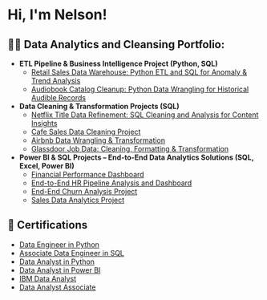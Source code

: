 <h1>Hi, I'm Nelson! <br/>

<h2>👨‍💻 Data Analytics and Cleansing Portfolio:</h2>

- <b> ETL Pipeline & Business Intelligence Project (Python, SQL)</b>
  - [Retail Sales Data Warehouse: Python ETL and SQL for Anomaly & Trend Analysis](https://github.com/NelsonRamos-code/Cafe-Sales-Data-Cleaning-Project)
  - [Audiobook Catalog Cleanup: Python Data Wrangling for Historical Audible Records](https://github.com/NelsonRamos-code/Airbnb-Data-Wrangling-Transformation) 
- <b>Data Cleaning & Transformation Projects (SQL)</b>
  - [Netflix Title Data Refinement: SQL Cleaning and Analysis for Content Insights](https://github.com/NelsonRamos-code/Cafe-Sales-Data-Cleaning-Project)
  - [Cafe Sales Data Cleaning Project](https://github.com/NelsonRamos-code/Cafe-Sales-Data-Cleaning-Project)
  - [Airbnb Data Wrangling & Transformation](https://github.com/NelsonRamos-code/Airbnb-Data-Wrangling-Transformation) 
  - [Glassdoor Job Data: Cleaning, Formatting & Transformation](https://github.com/NelsonRamos-code/Glassdoor-Job-Data-Cleaning-Formatting-Transformation)
- <b>Power BI & SQL Projects – End-to-End Data Analytics Solutions (SQL, Excel, Power BI) </b>
  - [Financial Performance Dashboard](https://github.com/NelsonRamos-code/Financial-Performance-Dashboard) 
  - [End-to-End HR Pipeline Analysis and Dashboard](https://github.com/NelsonRamos-code/End-to-End-HR-Pipeline-Analysis-and-Dashboard) 
  - [End-End Churn Analysis Project](https://github.com/NelsonRamos-code/Churn-Analysis-Project)
  - [Sales Data Analytics Project](https://github.com/NelsonRamos-code/Sales-Data-Analytics-Project/blob/main/README.md)

<h2>📄 Certifications </h2>

- [Data Engineer in Python](https://www.datacamp.com/completed/statement-of-accomplishment/track/f11a09956f11bb93f2de94939762aac9745ce002)
- [Associate Data Engineer in SQL](https://www.datacamp.com/completed/statement-of-accomplishment/track/4f338f7d70c1bb2f0314d7a127aff722d3b8031b)
- [Data Analyst in Python](https://www.datacamp.com/completed/statement-of-accomplishment/track/1f89d2ec16ef98cc77cccbbf73e360683a7aeb0b)
- [Data Analyst in Power BI](https://www.datacamp.com/completed/statement-of-accomplishment/track/c1b4a7b48f3a62c5ee770d0ba1ac69cdc5d14b46)
- [IBM Data Analyst](https://www.coursera.org/account/accomplishments/professional-cert/certificate/4LJ39XL6NR7S)
- [Data Analyst Associate](https://www.datacamp.com/certificate/DAA0010420464997)


